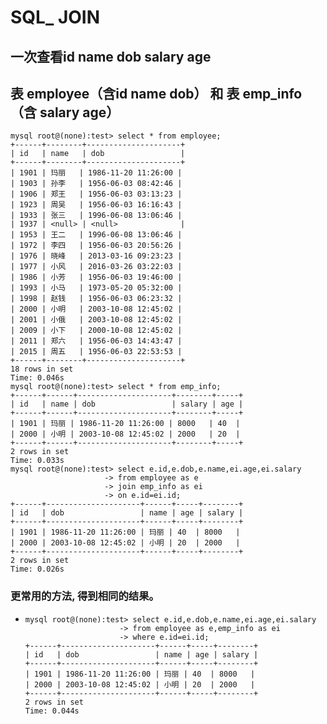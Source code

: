 # SQL_ JOIN

## 一次查看id name dob salary age

## 表 employee（含id name dob） 和 表 emp_info（含 salary age）

```mysql
mysql root@(none):test> select * from employee;
+------+--------+---------------------+
| id   | name   | dob                 |
+------+--------+---------------------+
| 1901 | 玛丽   | 1986-11-20 11:26:00 |
| 1903 | 孙李   | 1956-06-03 08:42:46 |
| 1906 | 郑王   | 1956-06-03 03:13:23 |
| 1923 | 周吴   | 1956-06-03 16:16:43 |
| 1933 | 张三   | 1996-06-08 13:06:46 |
| 1937 | <null> | <null>              |
| 1953 | 王二   | 1996-06-08 13:06:46 |
| 1972 | 李四   | 1956-06-03 20:56:26 |
| 1976 | 晓峰   | 2013-03-16 09:23:23 |
| 1977 | 小风   | 2016-03-26 03:22:03 |
| 1986 | 小芳   | 1956-06-03 19:46:00 |
| 1993 | 小马   | 1973-05-20 05:32:00 |
| 1998 | 赵钱   | 1956-06-03 06:23:32 |
| 2000 | 小明   | 2003-10-08 12:45:02 |
| 2001 | 小俄   | 2003-10-08 12:45:02 |
| 2009 | 小下   | 2000-10-08 12:45:02 |
| 2011 | 郑六   | 1956-06-03 14:43:47 |
| 2015 | 周五   | 1956-06-03 22:53:53 |
+------+--------+---------------------+
18 rows in set
Time: 0.046s
mysql root@(none):test> select * from emp_info;
+------+------+---------------------+--------+-----+
| id   | name | dob                 | salary | age |
+------+------+---------------------+--------+-----+
| 1901 | 玛丽 | 1986-11-20 11:26:00 | 8000   | 40  |
| 2000 | 小明 | 2003-10-08 12:45:02 | 2000   | 20  |
+------+------+---------------------+--------+-----+
2 rows in set
Time: 0.033s
mysql root@(none):test> select e.id,e.dob,e.name,ei.age,ei.salary
                     -> from employee as e
                     -> join emp_info as ei
                     -> on e.id=ei.id;
+------+---------------------+------+-----+--------+
| id   | dob                 | name | age | salary |
+------+---------------------+------+-----+--------+
| 1901 | 1986-11-20 11:26:00 | 玛丽 | 40  | 8000   |
| 2000 | 2003-10-08 12:45:02 | 小明 | 20  | 2000   |
+------+---------------------+------+-----+--------+
2 rows in set
Time: 0.026s
```

### 更常用的方法, 得到相同的结果。

* ```mysql
  mysql root@(none):test> select e.id,e.dob,e.name,ei.age,ei.salary
                       -> from employee as e,emp_info as ei
                       -> where e.id=ei.id;
  +------+---------------------+------+-----+--------+
  | id   | dob                 | name | age | salary |
  +------+---------------------+------+-----+--------+
  | 1901 | 1986-11-20 11:26:00 | 玛丽 | 40  | 8000   |
  | 2000 | 2003-10-08 12:45:02 | 小明 | 20  | 2000   |
  +------+---------------------+------+-----+--------+
  2 rows in set
  Time: 0.044s
  ```

  